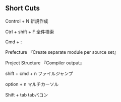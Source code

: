 ## Short Cuts

Control + N 新規作成

Ctrl + shift + F 全件検索

Cmd + :

Prefecture 『Create separate module per source set』

Project Structure 『Compiler output』

shift + cmd + n ファイルジャンプ

option + n マルチカーソル

Shift + tab tabバコン
